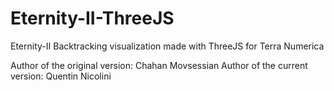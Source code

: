 # Eternity-II-ThreeJS

Eternity-II Backtracking visualization made with ThreeJS for Terra Numerica

Author of the original version: Chahan Movsessian
Author of the current version: Quentin Nicolini
